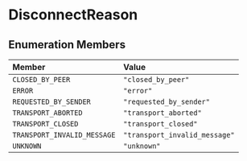 # DisconnectReason

## Enumeration Members

| Member | Value |
| :------ | :------ |
| `CLOSED_BY_PEER` | `"closed_by_peer"` |
| `ERROR` | `"error"` |
| `REQUESTED_BY_SENDER` | `"requested_by_sender"` |
| `TRANSPORT_ABORTED` | `"transport_aborted"` |
| `TRANSPORT_CLOSED` | `"transport_closed"` |
| `TRANSPORT_INVALID_MESSAGE` | `"transport_invalid_message"` |
| `UNKNOWN` | `"unknown"` |
